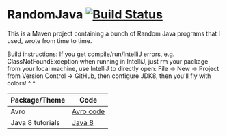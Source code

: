 # RandomJava [![Build Status](https://travis-ci.org/fishercoder1534/RandomJava.svg?branch=master)](https://travis-ci.org/fishercoder1534/RandomJava)
This is a Maven project containing a bunch of Random Java programs that I used, wrote from time to time.

Build instructions:
If you get compile/run/IntelliJ errors, e.g. ClassNotFoundException when running in IntelliJ, just rm your package from your local machine, use IntelliJ to directly open:
File -> New -> Project from Version Control -> GitHub, then configure JDK8, then you'll fly with colors! ^ ^

|      Package/Theme   |   Code
|----------------|---------------
|Avro|[Avro code](../master/src/main/java/avro)
|Java 8 tutorials|[Java 8](../master/src/main/java/java8tutorials)
